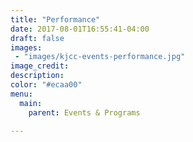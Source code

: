 ```yaml
---
title: "Performance"
date: 2017-08-01T16:55:41-04:00
draft: false
images:
 - "images/kjcc-events-performance.jpg"
image_credit:
description:
color: "#ecaa00"
menu:
  main:
    parent: Events & Programs

---
```


